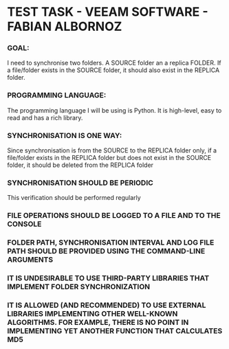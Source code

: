 # TEST TASK - VEEAM SOFTWARE - FABIAN ALBORNOZ

### GOAL: 
I need to synchronise two folders. A SOURCE folder an a replica FOLDER. 
If a file/folder exists in the SOURCE folder, it should also exist in the REPLICA folder.

### PROGRAMMING LANGUAGE: 
The programming language I will be using is Python. It is high-level, easy to read and has a rich library.

### SYNCHRONISATION IS ONE WAY:
Since synchronisation is from the SOURCE to the REPLICA folder only, if a file/folder exists in the REPLICA folder but does not exist in the SOURCE folder, it should be deleted from the REPLICA folder

### SYNCHRONISATION SHOULD BE PERIODIC
This verification should be performed regularly

### FILE OPERATIONS SHOULD BE LOGGED TO A FILE AND TO THE CONSOLE

### FOLDER PATH, SYNCHRONISATION INTERVAL AND LOG FILE PATH SHOULD BE PROVIDED USING THE COMMAND-LINE ARGUMENTS

### IT IS UNDESIRABLE TO USE THIRD-PARTY LIBRARIES THAT IMPLEMENT FOLDER SYNCHRONIZATION

### IT IS ALLOWED (AND RECOMMENDED) TO USE EXTERNAL LIBRARIES IMPLEMENTING OTHER WELL-KNOWN ALGORITHMS. FOR EXAMPLE, THERE IS NO POINT IN IMPLEMENTING YET ANOTHER FUNCTION THAT CALCULATES MD5
